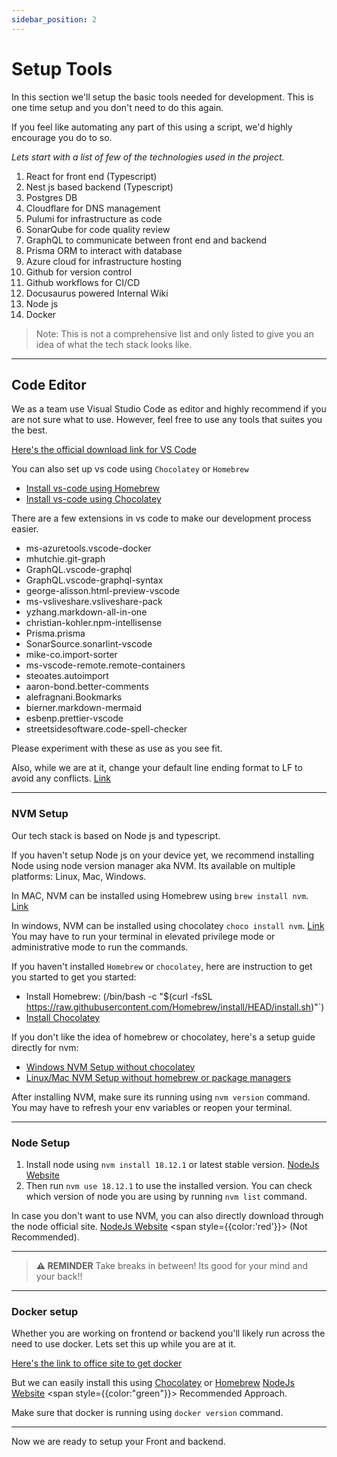 ```yaml
---
sidebar_position: 2
---
```


# Setup Tools

In this section we'll setup the basic tools needed for development.
This is one time setup and you don't need to do this again.

If you feel like automating any part of this using a script, we'd highly encourage you do to so.

_Lets start with a list of few of the technologies used in the project._

1. React for front end (Typescript)
2. Nest js based backend (Typescript)
3. Postgres DB
4. Cloudflare for DNS management
5. Pulumi for infrastructure as code
6. SonarQube for code quality review
7. GraphQL to communicate between front end and backend
8. Prisma ORM to interact with database
9. Azure cloud for infrastructure hosting
10. Github for version control
11. Github workflows for CI/CD
12. Docusaurus powered Internal Wiki
13. Node js
14. Docker

> Note: This is not a comprehensive list and only listed to give you an idea of what the tech stack looks like.

---

## Code Editor

We as a team use Visual Studio Code as editor and highly recommend if you are not sure what to use.
However, feel free to use any tools that suites you the best.

[Here's the official download link for VS Code](https://code.visualstudio.com/download)

You can also set up vs code using `Chocolatey` or `Homebrew`

- [Install vs-code using Homebrew](https://formulae.brew.sh/cask/visual-studio-code)
- [Install vs-code using Chocolatey](https://community.chocolatey.org/packages/vscode)

There are a few extensions in vs code to make our development process easier.

- ms-azuretools.vscode-docker
- mhutchie.git-graph
- GraphQL.vscode-graphql
- GraphQL.vscode-graphql-syntax
- george-alisson.html-preview-vscode
- ms-vsliveshare.vsliveshare-pack
- yzhang.markdown-all-in-one
- christian-kohler.npm-intellisense
- Prisma.prisma
- SonarSource.sonarlint-vscode
- mike-co.import-sorter
- ms-vscode-remote.remote-containers
- steoates.autoimport
- aaron-bond.better-comments
- alefragnani.Bookmarks
- bierner.markdown-mermaid
- esbenp.prettier-vscode
- streetsidesoftware.code-spell-checker

Please experiment with these as use as you see fit.

Also, while we are at it, change your default line ending format to LF to avoid any conflicts. [Link](https://dev.to/wagslane/how-to-get-consistent-line-breaks-in-vs-code-lf-vs-crlf-2c3p)

---

### NVM Setup

Our tech stack is based on Node js and typescript.

If you haven't setup Node js on your device yet, we recommend installing Node using node version manager aka NVM.
Its available on multiple platforms: Linux, Mac, Windows.

In MAC, NVM can be installed using Homebrew using `brew install nvm`. [Link](https://formulae.brew.sh/formula/nvm)

In windows, NVM can be installed using chocolatey `choco install nvm`. [Link](https://community.chocolatey.org/packages/nvm)
You may have to run your terminal in elevated privilege mode or administrative mode to run the commands.

If you haven't installed `Homebrew` or `chocolatey`, here are instruction to get you started to get you started:

- Install Homebrew: (/bin/bash -c "$(curl -fsSL https://raw.githubusercontent.com/Homebrew/install/HEAD/install.sh)"`)
- [Install Chocolatey](https://chocolatey.org/install)

If you don't like the idea of homebrew or chocolatey, here's a setup guide directly for nvm:

- [Windows NVM Setup without chocolatey](https://github.com/coreybutler/nvm-windows)
- [Linux/Mac NVM Setup without homebrew or package managers](https://github.com/nvm-sh/nvm)

After installing NVM, make sure its running using `nvm version` command.
You may have to refresh your env variables or reopen your terminal.

---

### Node Setup

1. Install node using `nvm install 18.12.1` or latest stable version. [NodeJs Website](https://nodejs.org/en/)
2. Then run `nvm use 18.12.1` to use the installed version.
   You can check which version of node you are using by running `nvm list` command.

In case you don't want to use NVM, you can also directly download through the node official site.
[NodeJs Website](https://nodejs.org/en/) <span style={{color:'red'}}> (Not Recommended)</span>.

---

> **⚠ REMINDER** Take breaks in between! Its good for your mind and your back!!

---

### Docker setup

Whether you are working on frontend or backend you'll likely run across the need to use docker.
Lets set this up while you are at it.

[Here's the link to office site to get docker](https://docs.docker.com/get-docker/)

But we can easily install this using [Chocolatey](https://community.chocolatey.org/packages/docker-desktop) or [Homebrew](https://formulae.brew.sh/formula/docker)
[NodeJs Website](https://nodejs.org/en/)
<span style={{color:"green"}}> Recommended Approach</span>.

Make sure that docker is running using `docker version` command.

---

Now we are ready to setup your Front and backend.
